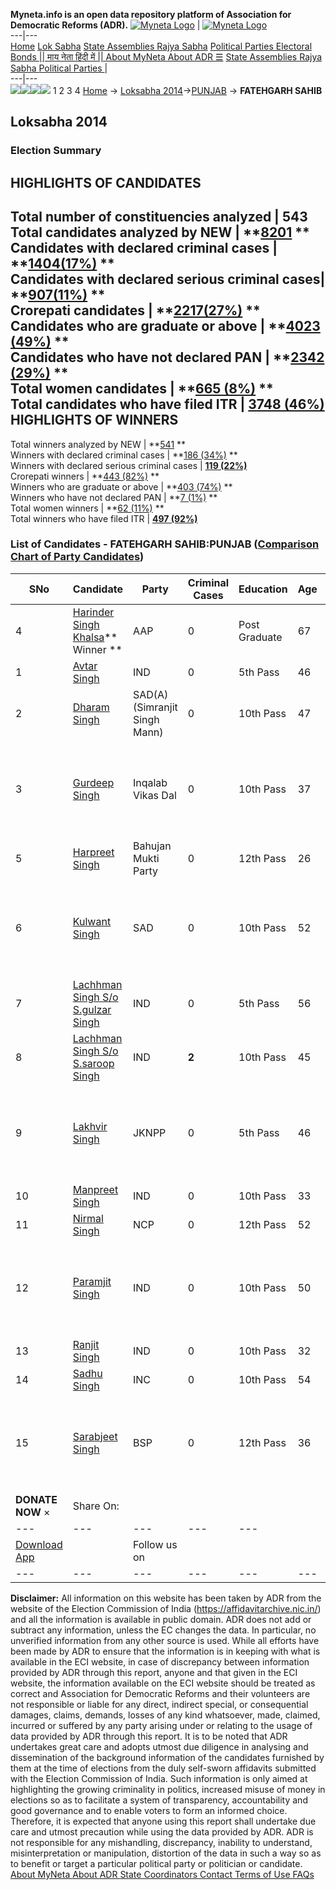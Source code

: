 **Myneta.info is an open data repository platform of Association for Democratic Reforms (ADR).**
[![Myneta Logo](https://www.myneta.info/lib/img/myneta-logo.png)](https://www.myneta.info/) | [![Myneta Logo](https://www.myneta.info/lib/img/adr-logo.png)](https://adrindia.org)  
---|---  
[Home](https://www.myneta.info/) [Lok Sabha](https://www.myneta.info/#ls "Lok Sabha") [ State Assemblies ](https://www.myneta.info/#sa "State Assemblies") [Rajya Sabha](https://www.myneta.info/#rs "Rajya Sabha") [Political Parties ](https://www.myneta.info/party "Political Parties") [ Electoral Bonds ](https://www.myneta.info/electoral_bonds "Electoral Bonds") [ || माय नेता हिंदी में || ](https://translate.google.co.in/translate?prev=hp&hl=en&js=y&u=www.myneta.info&sl=en&tl=hi&history_state0=) [ About MyNeta ](https://adrindia.org/content/about-myneta) [ About ADR ](https://adrindia.org/about-adr/who-we-are) [☰](javascript:void\(0\))
[ State Assemblies ](https://www.myneta.info/#sa "State Assemblies") [ Rajya Sabha ](https://www.myneta.info/#rs "Rajya Sabha") [ Political Parties ](https://www.myneta.info/party "Political Parties")
|   
---|---  
![](https://www.myneta.info/lib/img/banner/banner-1.png)![](https://www.myneta.info/lib/img/banner/banner-2.png)![](https://www.myneta.info/lib/img/banner/banner-3.png)![](https://www.myneta.info/lib/img/banner/banner-4.png)
1  2  3  4 
[Home](https://www.myneta.info/) → [Loksabha 2014](https://www.myneta.info/ls2014/)→[PUNJAB](https://www.myneta.info/ls2014/index.php?action=show_constituencies&state_id=19) → **FATEHGARH SAHIB**
### 
## Loksabha 2014
###  Election Summary 
HIGHLIGHTS OF CANDIDATES  
---  
Total number of constituencies analyzed |  543   
Total candidates analyzed by NEW | **[8201](https://www.myneta.info/ls2014/index.php?action=summary&subAction=candidates_analyzed&sort=candidate#summary) **  
Candidates with declared criminal cases | **[1404(17%)](https://www.myneta.info/ls2014/index.php?action=summary&subAction=crime&sort=candidate#summary) **  
Candidates with declared serious criminal cases| **[907(11%)](https://www.myneta.info/ls2014/index.php?action=summary&subAction=serious_crime&sort=candidate#summary) **  
Crorepati candidates | **[2217(27%)](https://www.myneta.info/ls2014/index.php?action=summary&subAction=crorepati&sort=candidate#summary) **  
Candidates who are graduate or above | **[4023 (49%)](https://www.myneta.info/ls2014/index.php?action=summary&subAction=education&sort=candidate#summary) **  
Candidates who have not declared PAN | **[2342 (29%)](https://www.myneta.info/ls2014/index.php?action=summary&subAction=without_pan&sort=candidate#summary) **  
Total women candidates | **[665 (8%)](https://www.myneta.info/ls2014/index.php?action=summary&subAction=women_candidate&sort=candidate#summary) **  
Total candidates who have filed ITR | [**3748 (46%)**](https://www.myneta.info/ls2014/index.php?action=summary&subAction=filed_itr&sort=candidate#summary)  
HIGHLIGHTS OF WINNERS  
---  
Total winners analyzed by NEW | **[541](https://www.myneta.info/ls2014/index.php?action=summary&subAction=winner_analyzed&sort=candidate#summary) **  
Winners with declared criminal cases | **[186 (34%)](https://www.myneta.info/ls2014/index.php?action=summary&subAction=winner_crime&sort=candidate#summary) **  
Winners with declared serious criminal cases | **[119 (22%)](https://www.myneta.info/ls2014/index.php?action=summary&subAction=winner_serious_crime&sort=candidate#summary)**  
Crorepati winners | **[443 (82%)](https://www.myneta.info/ls2014/index.php?action=summary&subAction=winner_crorepati&sort=candidate#summary) **  
Winners who are graduate or above | **[403 (74%)](https://www.myneta.info/ls2014/index.php?action=summary&subAction=winner_education&sort=candidate#summary) **  
Winners who have not declared PAN | **[7 (1%)](https://www.myneta.info/ls2014/index.php?action=summary&subAction=winner_without_pan&sort=candidate#summary) **  
Total women winners | **[62 (11%)](https://www.myneta.info/ls2014/index.php?action=summary&subAction=winner_women&sort=candidate#summary) **  
Total winners who have filed ITR | [**497 (92%)**](https://www.myneta.info/ls2014/index.php?action=summary&subAction=winner_filed_itr&sort=candidate#summary)  
### List of Candidates - FATEHGARH SAHIB:PUNJAB ([Comparison Chart of Party Candidates](https://www.myneta.info/ls2014/comparisonchart.php?constituency_id=471))
SNo | Candidate| Party| Criminal Cases| Education| Age| Total Assets| Liabilities  
---|---|---|---|---|---|---|---  
4  | [Harinder Singh Khalsa](https://www.myneta.info/ls2014/candidate.php?candidate_id=6141)** Winner ** | AAP | 0 | Post Graduate| 67 | Rs 3,55,88,128 ~ 3 Crore+ | Rs 67,00,000 ~ 67 Lacs+  
1  | [Avtar Singh](https://www.myneta.info/ls2014/candidate.php?candidate_id=6142) | IND | 0 | 5th Pass| 46 | Rs 17,500 ~ 17 Thou+ | Rs 0 ~   
2  | [Dharam Singh](https://www.myneta.info/ls2014/candidate.php?candidate_id=7775) | SAD(A)(Simranjit Singh Mann) | 0 | 10th Pass| 47 | Rs 5,28,006 ~ 5 Lacs+ | Rs 10,000 ~ 10 Thou+  
3  | [Gurdeep Singh](https://www.myneta.info/ls2014/candidate.php?candidate_id=7774) | Inqalab Vikas Dal | 0 | 10th Pass| 37 | ![](https://myneta.info/image_v2.php?myneta_folder=ls2014&candidate_id=7774&col=ta) | ![](https://myneta.info/image_v2.php?myneta_folder=ls2014&candidate_id=7774&col=lia)  
5  | [Harpreet Singh](https://www.myneta.info/ls2014/candidate.php?candidate_id=7773) | Bahujan Mukti Party | 0 | 12th Pass| 26 | Rs 10,000 ~ 10 Thou+ | Rs 0 ~   
6  | [Kulwant Singh](https://www.myneta.info/ls2014/candidate.php?candidate_id=7772) | SAD | 0 | 10th Pass| 52 | ![](https://myneta.info/image_v2.php?myneta_folder=ls2014&candidate_id=7772&col=ta) | ![](https://myneta.info/image_v2.php?myneta_folder=ls2014&candidate_id=7772&col=lia)  
7  | [Lachhman Singh S/o S.gulzar Singh](https://www.myneta.info/ls2014/candidate.php?candidate_id=6143) | IND | 0 | 5th Pass| 56 | Rs 1,00,000 ~ 1 Lacs+ | Rs 0 ~   
8  | [Lachhman Singh S/o S.saroop Singh](https://www.myneta.info/ls2014/candidate.php?candidate_id=7778) | IND | **2** | 10th Pass| 45 | Rs 15,92,500 ~ 15 Lacs+ | Rs 3,60,000 ~ 3 Lacs+  
9  | [Lakhvir Singh](https://www.myneta.info/ls2014/candidate.php?candidate_id=7776) | JKNPP | 0 | 5th Pass| 46 | ![](https://myneta.info/image_v2.php?myneta_folder=ls2014&candidate_id=7776&col=ta) | ![](https://myneta.info/image_v2.php?myneta_folder=ls2014&candidate_id=7776&col=lia)  
10  | [Manpreet Singh](https://www.myneta.info/ls2014/candidate.php?candidate_id=7777) | IND | 0 | 10th Pass| 33 | Rs 1,50,000 ~ 1 Lacs+ | Rs 0 ~   
11  | [Nirmal Singh](https://www.myneta.info/ls2014/candidate.php?candidate_id=6144) | NCP | 0 | 12th Pass| 52 | Rs 1,70,000 ~ 1 Lacs+ | Rs 0 ~   
12  | [Paramjit Singh](https://www.myneta.info/ls2014/candidate.php?candidate_id=6137) | IND | 0 | 10th Pass| 50 | ![](https://myneta.info/image_v2.php?myneta_folder=ls2014&candidate_id=6137&col=ta) | ![](https://myneta.info/image_v2.php?myneta_folder=ls2014&candidate_id=6137&col=lia)  
13  | [Ranjit Singh](https://www.myneta.info/ls2014/candidate.php?candidate_id=6140) | IND | 0 | 10th Pass| 32 | Rs 11,20,500 ~ 11 Lacs+ | Rs 0 ~   
14  | [Sadhu Singh](https://www.myneta.info/ls2014/candidate.php?candidate_id=6138) | INC | 0 | 10th Pass| 54 | Rs 73,35,200 ~ 73 Lacs+ | Rs 0 ~   
15  | [Sarabjeet Singh](https://www.myneta.info/ls2014/candidate.php?candidate_id=6139) | BSP | 0 | 12th Pass| 36 | ![](https://myneta.info/image_v2.php?myneta_folder=ls2014&candidate_id=6139&col=ta) | ![](https://myneta.info/image_v2.php?myneta_folder=ls2014&candidate_id=6139&col=lia)  
|  **DONATE NOW** × |  Share On:  | [](https://api.whatsapp.com/send?text=https%3A%2F%2Fmyneta.info%2Fpunjab2022%2Findex.php%3Faction%3Dshow_constituencies%26state_id%3D19) | [](https://www.facebook.com/sharer/sharer.php?u=https%3A%2F%2Fmyneta.info%2Fpunjab2022%2Findex.php%3Faction%3Dshow_constituencies%26state_id%3D19) | [](https://twitter.com/share?url=https%3A%2F%2Fmyneta.info%2Fpunjab2022%2Findex.php%3Faction%3Dshow_constituencies%26state_id%3D19)  
---|---|---|---|---  
| [ Download App ](https://play.google.com/store/apps/details?id=com.webrosoft.myneta1&pcampaignid=pcampaignidMKT-Other-global-all-co-prtnr-py-PartBadge-Mar2515-1) | [](https://play.google.com/store/apps/details?id=com.webrosoft.myneta1&pcampaignid=pcampaignidMKT-Other-global-all-co-prtnr-py-PartBadge-Mar2515-1) |  Follow us on  | [](https://www.facebook.com/adrindia.org/) | [](https://twitter.com/adrspeaks) | [](https://groups.google.com/g/national-election-watch?hl=en&pli=1) | [](https://www.instagram.com/adrspeaks/) | [](https://www.youtube.com/user/adrspeaks) | [](https://sharechat.com/profile/adrspeaks)  
---|---|---|---|---|---|---|---|---  
**Disclaimer:** All information on this website has been taken by ADR from the website of the Election Commission of India (https://affidavitarchive.nic.in/) and all the information is available in public domain. ADR does not add or subtract any information, unless the EC changes the data. In particular, no unverified information from any other source is used. While all efforts have been made by ADR to ensure that the information is in keeping with what is available in the ECI website, in case of discrepancy between information provided by ADR through this report, anyone and that given in the ECI website, the information available on the ECI website should be treated as correct and Association for Democratic Reforms and their volunteers are not responsible or liable for any direct, indirect special, or consequential damages, claims, demands, losses of any kind whatsoever, made, claimed, incurred or suffered by any party arising under or relating to the usage of data provided by ADR through this report. It is to be noted that ADR undertakes great care and adopts utmost due diligence in analysing and dissemination of the background information of the candidates furnished by them at the time of elections from the duly self-sworn affidavits submitted with the Election Commission of India. Such information is only aimed at highlighting the growing criminality in politics, increased misuse of money in elections so as to facilitate a system of transparency, accountability and good governance and to enable voters to form an informed choice. Therefore, it is expected that anyone using this report shall undertake due care and utmost precaution while using the data provided by ADR. ADR is not responsible for any mishandling, discrepancy, inability to understand, misinterpretation or manipulation, distortion of the data in such a way so as to benefit or target a particular political party or politician or candidate. 
[ About MyNeta ](https://adrindia.org/content/about-myneta) [ About ADR ](https://adrindia.org/about-adr/who-we-are) [ State Coordinators ](https://adrindia.org/about-adr/state-coordinators) [ Contact ](https://adrindia.org/contact-us) [ Terms of Use ](https://adrindia.org/content/adr-terms-use) [ FAQs ](https://adrindia.org/content/faqs)
